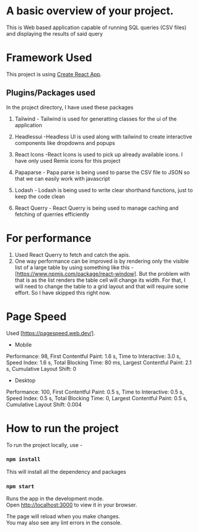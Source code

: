 # A basic overview of your project.

This is Web based application capable of running SQL queries (CSV files) and displaying the results of said query

# Framework Used

This project is using [Create React App](https://github.com/facebook/create-react-app).

## Plugins/Packages used

In the project directory, I have used these packages

1. Tailwind - Tailwind is used for generatting classes for the ui of the application

2. Headlessui -Headless UI is used along with tailwind to create interactive components like dropdowns and popups

3. React Icons -React Icons is used to pick up already available icons. I have only used Remix icons for this project

4. Papaparse - Papa parse is being used to parse the CSV file to JSON so that we can easily work with javascript

5. Lodash - Lodash is being used to write clear shorthand functions, just to keep the code clean

6. React Querry - React Querry is being used to manage caching and fetching of querries efficiently

# For performance

1. Used React Querry to fetch and catch the apis.
2. One way performance can be improved is by rendering only the visible list of a large table by using something like this - [https://www.npmjs.com/package/react-window]. But the problem with that is as the list renders the table cell will change its width. For that, I will need to change the table to a grid layout and that will require some effort. So I have skipped this right now.

# Page Speed

Used [https://pagespeed.web.dev/].

- Mobile

Performance: 98,
First Contentful Paint: 1.6 s,
Time to Interactive: 3.0 s,
Speed Index: 1.6 s,
Total Blocking Time: 80 ms,
Largest Contentful Paint: 2.1 s,
Cumulative Layout Shift: 0

- Desktop

Performance: 100,
First Contentful Paint: 0.5 s,
Time to Interactive: 0.5 s,
Speed Index: 0.5 s,
Total Blocking Time: 0,
Largest Contentful Paint: 0.5 s,
Cumulative Layout Shift: 0.004

# How to run the project

To run the project locally, use -

### `npm install`

This will install all the dependency and packages

### `npm start`

Runs the app in the development mode.\
Open [http://localhost:3000](http://localhost:3000) to view it in your browser.

The page will reload when you make changes.\
You may also see any lint errors in the console.
